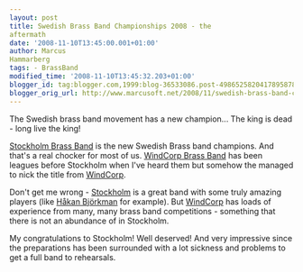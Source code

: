 ```yaml
---
layout: post
title: Swedish Brass Band Championships 2008 - the
aftermath
date: '2008-11-10T13:45:00.001+01:00'
author: Marcus
Hammarberg
tags: - BrassBand
modified_time: '2008-11-10T13:45:32.203+01:00'
blogger_id: tag:blogger.com,1999:blog-36533086.post-4986525820417895878
blogger_orig_url: http://www.marcusoft.net/2008/11/swedish-brass-band-championships-2008_10.html
---
```



The Swedish brass band movement has a new champion... The king is dead -
long live the king!

<a href="http://www.stockholmbrass.se/" target="_blank">Stockholm Brass
Band</a> is the new Swedish Brass band champions. And that's a real
chocker for most of us.
<a href="http://www.windcorpbrassband.se/" target="_blank">WindCorp
Brass Band</a> has been leagues before Stockholm when I've heard them
but somehow the managed to nick the title from
<a href="http://www.windcorpbrassband.se/" target="_blank">WindCorp</a>.

Don't get me wrong -
<a href="http://www.stockholmbrass.se/" target="_blank">Stockholm</a> is
a great band with some truly amazing players (like
<a href="http://www.youtube.com/watch?v=gmJHK_y3NF4"
target="_blank">Håkan Björkman</a> for example). But
<a href="http://www.windcorpbrassband.se/" target="_blank">WindCorp</a>
has loads of experience from many, many brass band competitions -
something that there is not an abundance of in Stockholm.

My congratulations to Stockholm! Well deserved! And very impressive
since the preparations has been surrounded with a lot sickness and
problems to get a full band to rehearsals.
